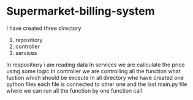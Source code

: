 # Supermarket-billing-system
I have created three directory 
1. repositiory
2. controller
3. services

In respositiory i am reading data
In services we are callculate the price using some logic 
In controller we are controlling all the function what  fuction which should be exceute 
In all directory whe have created one python files each file is connected to other one 
and the last main.py file where we can run all the function by one function call 
